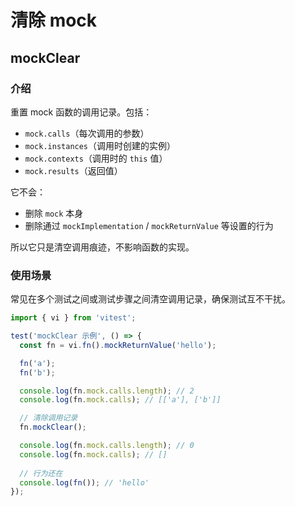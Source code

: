 # 清除 mock

## mockClear

### 介绍

重置 mock 函数的调用记录。包括：

* `mock.calls`（每次调用的参数）
* `mock.instances`（调用时创建的实例）
* `mock.contexts`（调用时的 `this` 值）
* `mock.results`（返回值）

它不会：

* 删除 `mock` 本身
* 删除通过 `mockImplementation` / `mockReturnValue` 等设置的行为

所以它只是清空调用痕迹，不影响函数的实现。

### 使用场景

常见在多个测试之间或测试步骤之间清空调用记录，确保测试互不干扰。

```ts
import { vi } from 'vitest';

test('mockClear 示例', () => {
  const fn = vi.fn().mockReturnValue('hello');

  fn('a');
  fn('b');

  console.log(fn.mock.calls.length); // 2
  console.log(fn.mock.calls); // [['a'], ['b']]

  // 清除调用记录
  fn.mockClear();

  console.log(fn.mock.calls.length); // 0
  console.log(fn.mock.calls); // []
  
  // 行为还在
  console.log(fn()); // 'hello'
});
```
